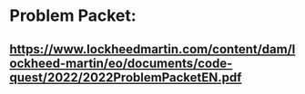 # Problem Packet:
## https://www.lockheedmartin.com/content/dam/lockheed-martin/eo/documents/code-quest/2022/2022ProblemPacketEN.pdf
